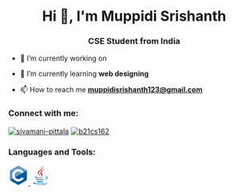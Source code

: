 <h1 align="center">Hi 👋, I'm Muppidi Srishanth</h1>
<h3 align="center"> CSE Student from India</h3>

- 🔭 I’m currently working on 

- 🌱 I’m currently learning **web designing**

- 📫 How to reach me **muppidisrishanth123@gmail.com**

<h3 align="left">Connect with me:</h3>
<p align="left">
<a href="https://www.linkedin.com/in/muppidi-srishanth-5a530b290/" target="blank"><img align="center" src="https://raw.githubusercontent.com/rahuldkjain/github-profile-readme-generator/master/src/images/icons/Social/linked-in-alt.svg" alt="sivamani-pittala" height="30" width="40" /></a>
<a href="https://www.hackerrank.com/profile/muppidisrishant1" target="blank"><img align="center" src="https://raw.githubusercontent.com/rahuldkjain/github-profile-readme-generator/master/src/images/icons/Social/hackerrank.svg" alt="b21cs162" height="30" width="40" /></a>
</p>

<h3 align="left">Languages and Tools:</h3> <a href="https://www.cprogramming.com/" target="_blank" rel="noreferrer"> <img src="https://raw.githubusercontent.com/devicons/devicon/master/icons/c/c-original.svg" alt="c" width="40" height="40"/> </a>  <a href="https://www.java.com" target="_blank" rel="noreferrer"> <img src="https://raw.githubusercontent.com/devicons/devicon/master/icons/java/java-original.svg" alt="java" width="40" height="40"/> </a>

